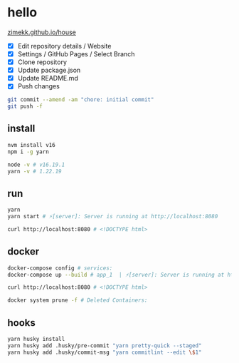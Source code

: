 # hello

[zimekk.github.io/house](https://zimekk.github.io/house)

- [x] Edit repository details / Website
- [x] Settings / GitHub Pages / Select Branch
- [x] Clone repository
- [x] Update package.json
- [x] Update README.md
- [x] Push changes

```sh
git commit --amend -am "chore: initial commit"
git push -f
```

## install

```sh
nvm install v16
npm i -g yarn
```

```sh
node -v # v16.19.1
yarn -v # 1.22.19
```

## run

```sh
yarn
yarn start # ⚡️[server]: Server is running at http://localhost:8080
```

```sh
curl http://localhost:8080 # <!DOCTYPE html>
```

## docker

```sh
docker-compose config # services:
docker-compose up --build # app_1  | ⚡️[server]: Server is running at http://localhost:8080
```

```sh
curl http://localhost:8080 # <!DOCTYPE html>
```

```sh
docker system prune -f # Deleted Containers:
```

## hooks

```sh
yarn husky install
yarn husky add .husky/pre-commit "yarn pretty-quick --staged"
yarn husky add .husky/commit-msg "yarn commitlint --edit \$1"
```

